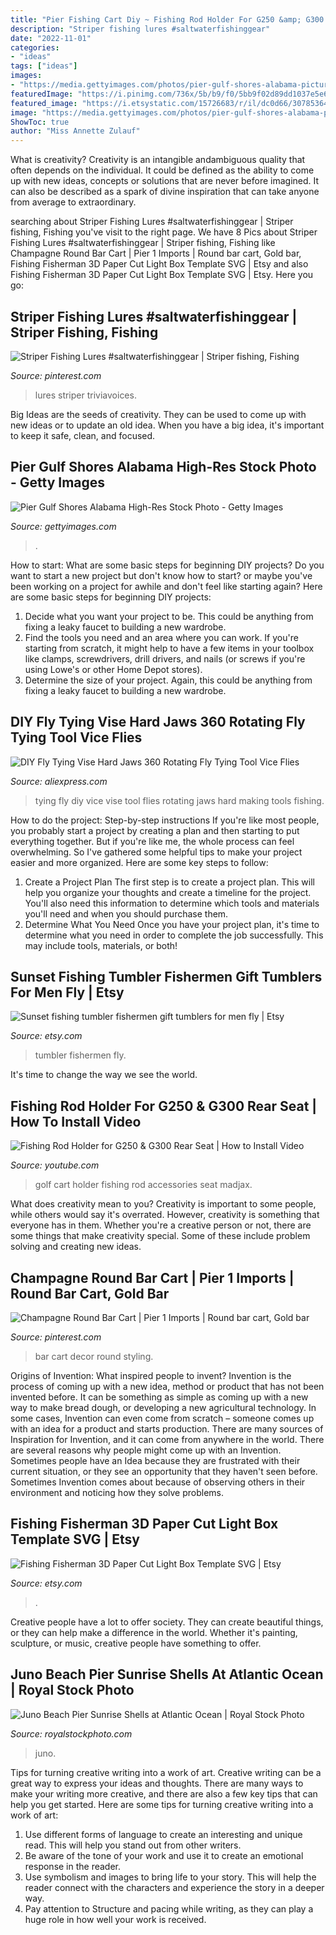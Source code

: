 ```yaml
---
title: "Pier Fishing Cart Diy ~ Fishing Rod Holder For G250 &amp; G300 Rear Seat"
description: "Striper fishing lures #saltwaterfishinggear"
date: "2022-11-01"
categories:
- "ideas"
tags: ["ideas"]
images:
- "https://media.gettyimages.com/photos/pier-gulf-shores-alabama-picture-id1071441688"
featuredImage: "https://i.pinimg.com/736x/5b/b9/f0/5bb9f02d89dd1037e5e685f56d021707.jpg"
featured_image: "https://i.etsystatic.com/15726683/r/il/dc0d66/3078536463/il_fullxfull.3078536463_tng0.jpg"
image: "https://media.gettyimages.com/photos/pier-gulf-shores-alabama-picture-id1071441688"
ShowToc: true
author: "Miss Annette Zulauf"
---
```



What is creativity?
Creativity is an intangible andambiguous quality that often depends on the individual. It could be defined as the ability to come up with new ideas, concepts or solutions that are never before imagined. It can also be described as a spark of divine inspiration that can take anyone from average to extraordinary.

	

		
searching about Striper Fishing Lures #saltwaterfishinggear | Striper fishing, Fishing you've visit to the right page. We have 8 Pics about Striper Fishing Lures #saltwaterfishinggear | Striper fishing, Fishing like Champagne Round Bar Cart | Pier 1 Imports | Round bar cart, Gold bar, Fishing Fisherman 3D Paper Cut Light Box Template SVG | Etsy and also Fishing Fisherman 3D Paper Cut Light Box Template SVG | Etsy. Here you go:
		
    
## Striper Fishing Lures #saltwaterfishinggear | Striper Fishing, Fishing

<img loading=lazy src="https://i.pinimg.com/736x/f0/4e/fc/f04efc7c1a7d8cf36ae5eda46bc433d8.jpg" onerror="this.onerror=null;this.src='https://tse3.mm.bing.net/th?id=OIP.ihyMor32vSiQXGpkZfUdtwHaJ3&amp;pid=15.1';" alt="Striper Fishing Lures #saltwaterfishinggear | Striper fishing, Fishing">

_Source: pinterest.com_

>lures striper triviavoices. 

	

Big Ideas are the seeds of creativity. They can be used to come up with new ideas or to update an old idea. When you have a big idea, it's important to keep it safe, clean, and focused.

    
## Pier Gulf Shores Alabama High-Res Stock Photo - Getty Images

<img loading=lazy src="https://media.gettyimages.com/photos/pier-gulf-shores-alabama-picture-id1071441688" onerror="this.onerror=null;this.src='https://tse4.mm.bing.net/th?id=OIP.WoLDOWQu5vE9Z4R5-wDY1AHaE8&amp;pid=15.1';" alt="Pier Gulf Shores Alabama High-Res Stock Photo - Getty Images">

_Source: gettyimages.com_

>. 

	

How to start: What are some basic steps for beginning DIY projects?
Do you want to start a new project but don't know how to start? or maybe you've been working on a project for awhile and don't feel like starting again? Here are some basic steps for beginning DIY projects:
1. Decide what you want your project to be. This could be anything from fixing a leaky faucet to building a new wardrobe. 
2. Find the tools you need and an area where you can work. If you're starting from scratch, it might help to have a few items in your toolbox like clamps, screwdrivers, drill drivers, and nails (or screws if you're using Lowe's or other Home Depot stores). 
3. Determine the size of your project. Again, this could be anything from fixing a leaky faucet to building a new wardrobe. 

    
## DIY Fly Tying Vise Hard Jaws 360 Rotating Fly Tying Tool Vice Flies

<img loading=lazy src="https://ae01.alicdn.com/kf/HTB1UDvrCeGSBuNjSspbq6AiipXa5/DIY-Fly-Tying-Vise-Hard-Jaws-360-Rotating-Fly-Tying-Tool-Vice-Flies-Making.jpg" onerror="this.onerror=null;this.src='https://tse2.mm.bing.net/th?id=OIP.SgcagXnwdJv5kZpCWy7HOgHaHa&amp;pid=15.1';" alt="DIY Fly Tying Vise Hard Jaws 360 Rotating Fly Tying Tool Vice Flies">

_Source: aliexpress.com_

>tying fly diy vice vise tool flies rotating jaws hard making tools fishing. 

	

How to do the project: Step-by-step instructions
If you're like most people, you probably start a project by creating a plan and then starting to put everything together. But if you're like me, the whole process can feel overwhelming. So I've gathered some helpful tips to make your project easier and more organized. Here are some key steps to follow:
1. Create a Project Plan 
The first step is to create a project plan. This will help you organize your thoughts and create a timeline for the project. You'll also need this information to determine which tools and materials you'll need and when you should purchase them. 
2. Determine What You Need 
Once you have your project plan, it's time to determine what you need in order to complete the job successfully. This may include tools, materials, or both! 

    
## Sunset Fishing Tumbler Fishermen Gift Tumblers For Men Fly | Etsy

<img loading=lazy src="https://i.etsystatic.com/25457156/r/il/767a00/2802806589/il_1588xN.2802806589_f0s2.jpg" onerror="this.onerror=null;this.src='https://tse1.mm.bing.net/th?id=OIP.G2WGwOaUAq3CwnBCKqs7LQHaJ3&amp;pid=15.1';" alt="Sunset fishing tumbler fishermen gift tumblers for men fly | Etsy">

_Source: etsy.com_

>tumbler fishermen fly. 

	

It's time to change the way we see the world.

    
## Fishing Rod Holder For G250 &amp; G300 Rear Seat | How To Install Video

<img loading=lazy src="https://i.ytimg.com/vi/AC7s1sOXrdQ/maxresdefault.jpg" onerror="this.onerror=null;this.src='https://tse1.mm.bing.net/th?id=OIP.hUPIOCT9uSUNjyJkSVRmyQHaEK&amp;pid=15.1';" alt="Fishing Rod Holder for G250 &amp; G300 Rear Seat | How to Install Video">

_Source: youtube.com_

>golf cart holder fishing rod accessories seat madjax. 

	

What does creativity mean to you?
Creativity is important to some people, while others would say it's overrated. However, creativity is something that everyone has in them. Whether you're a creative person or not, there are some things that make creativity special. Some of these include problem solving and creating new ideas.

    
## Champagne Round Bar Cart | Pier 1 Imports | Round Bar Cart, Gold Bar

<img loading=lazy src="https://i.pinimg.com/736x/5b/b9/f0/5bb9f02d89dd1037e5e685f56d021707.jpg" onerror="this.onerror=null;this.src='https://tse1.mm.bing.net/th?id=OIP.f3nl9qePQlzE5h31GHkaDQHaHa&amp;pid=15.1';" alt="Champagne Round Bar Cart | Pier 1 Imports | Round bar cart, Gold bar">

_Source: pinterest.com_

>bar cart decor round styling. 

	

Origins of Invention: What inspired people to invent?
Invention is the process of coming up with a new idea, method or product that has not been invented before. It can be something as simple as coming up with a new way to make bread dough, or developing a new agricultural technology. In some cases, Invention can even come from scratch – someone comes up with an idea for a product and starts production. There are many sources of Inspiration for Invention, and it can come from anywhere in the world.
There are several reasons why people might come up with an Invention. Sometimes people have an Idea because they are frustrated with their current situation, or they see an opportunity that they haven't seen before. Sometimes Invention comes about because of observing others in their environment and noticing how they solve problems.

    
## Fishing Fisherman 3D Paper Cut Light Box Template SVG | Etsy

<img loading=lazy src="https://i.etsystatic.com/15726683/r/il/dc0d66/3078536463/il_fullxfull.3078536463_tng0.jpg" onerror="this.onerror=null;this.src='https://tse3.mm.bing.net/th?id=OIP.s2h_DyKjxYx64gQwoPiL7wHaJ4&amp;pid=15.1';" alt="Fishing Fisherman 3D Paper Cut Light Box Template SVG | Etsy">

_Source: etsy.com_

>. 

	

Creative people have a lot to offer society. They can create beautiful things, or they can help make a difference in the world. Whether it's painting, sculpture, or music, creative people have something to offer.

    
## Juno Beach Pier Sunrise Shells At Atlantic Ocean | Royal Stock Photo

<img loading=lazy src="https://royalstockphoto.s3.amazonaws.com/wp-content/uploads/2019/06/01222214/x030x-Juno-Beach-Pier-Sunrise-Shells-at-Atlantic-Ocean-768x1152.jpg" onerror="this.onerror=null;this.src='https://tse3.mm.bing.net/th?id=OIP.ultJ5f-TPb-qqTssJzlK2wHaLH&amp;pid=15.1';" alt="Juno Beach Pier Sunrise Shells at Atlantic Ocean | Royal Stock Photo">

_Source: royalstockphoto.com_

>juno. 

	

Tips for turning creative writing into a work of art.
Creative writing can be a great way to express your ideas and thoughts. There are many ways to make your writing more creative, and there are also a few key tips that can help you get started. Here are some tips for turning creative writing into a work of art:
1. Use different forms of language to create an interesting and unique read. This will help you stand out from other writers.
2. Be aware of the tone of your work and use it to create an emotional response in the reader.
3. Use symbolism and images to bring life to your story. This will help the reader connect with the characters and experience the story in a deeper way.
4. Pay attention to Structure and pacing while writing, as they can play a huge role in how well your work is received.

